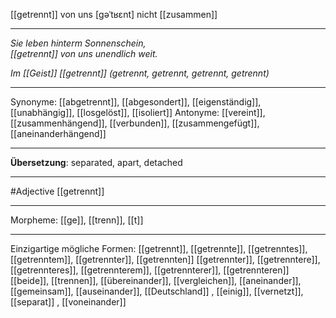 [[getrennt]] von uns [ɡəˈtʁɛnt]
nicht [[zusammen]]

---

_Sie leben hinterm Sonnenschein,_  
_[[getrennt]] von uns unendlich weit._

_Im [[Geist]] [[getrennt]] (getrennt, getrennt, getrennt, getrennt)_

---

Synonyme:
[[abgetrennt]], [[abgesondert]], [[eigenständig]], [[unabhängig]], [[losgelöst]], [[isoliert]]
Antonyme:
[[vereint]], [[zusammenhängend]], [[verbunden]], [[zusammengefügt]], [[aneinanderhängend]]

---

**Übersetzung**:
separated, apart, detached

---

#Adjective [[getrennt]]

---

Morpheme:
[[ge]], [[trenn]], [[t]]

---

Einzigartige mögliche Formen:
[[getrennt]], [[getrennte]], [[getrenntes]], [[getrenntem]], [[getrennter]], [[getrennten]]
[[getrennter]], [[getrenntere]], [[getrennteres]], [[getrennterem]], [[getrennterer]], [[getrennteren]]
[[beide]], [[trennen]], [[übereinander]], [[vergleichen]], [[aneinander]], [[gemeinsam]], [[auseinander]], [[Deutschland]]
, [[einig]], [[vernetzt]], [[separat]]
, [[voneinander]]